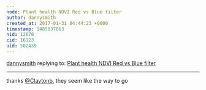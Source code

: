 ```yaml
---
node: Plant health NDVI Red vs Blue filter
author: dannysmith
created_at: 2017-01-31 04:44:23 +0000
timestamp: 1485837863
nid: 12670
cid: 16123
uid: 502439
---
```




[dannysmith](../profile/dannysmith) replying to: [Plant health NDVI Red vs Blue filter](../notes/Claytonb/02-08-2016/plant-health-ndvi-red-vs-blue-filter)

----
thanks [@Claytonb](/profile/Claytonb), they seem like the way to go